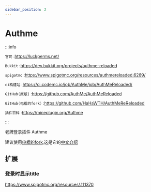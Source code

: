 ```yaml
---
sidebar_position: 2
---
```


# Authme

:::info

`官网` :https://luckperms.net/

`Bukkit` :https://dev.bukkit.org/projects/authme-reloaded

`spigotmc` :https://www.spigotmc.org/resources/authmereloaded.6269/

`ci构建站` :https://ci.codemc.io/job/AuthMe/job/AuthMeReloaded/

`GitHub(原版)` :https://github.com/AuthMe/AuthMeReloaded

`GitHub(电棍的fork)` :https://github.com/HaHaWTH/AuthMeReReloaded

`插件百科` :https://mineplugin.org/Authme

:::

老牌登录插件 Authme

建议使用[电棍的fork](https://github.com/HaHaWTH/AuthMeReReloaded),这是它的[中文介绍](https://github.com/HaHaWTH/AuthMeReReloaded/blob/master/README-zh.md)

## 扩展

### 登录时显示title
https://www.spigotmc.org/resources/.111370